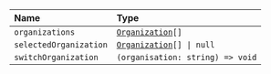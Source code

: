 | Name                   | Type                                                             |
| :--------------------- | :--------------------------------------------------------------- |
| `organizations`        | <code>[Organization](../04-Types/Organization)[]</code>             |
| `selectedOrganization` | <code>[Organization](../04-Types/Organization)[] &#124; null</code> |
| `switchOrganization`   | `(organisation: string) => void`                                 |
